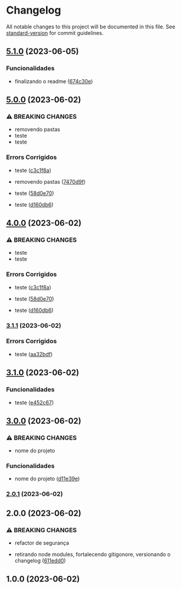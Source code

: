 # Changelog

All notable changes to this project will be documented in this file. See [standard-version](https://github.com/conventional-changelog/standard-version) for commit guidelines.

## [5.1.0](https://github.com/FabianaTavares/loiane.curso.angular24e5/compare/v5.0.0...v5.1.0) (2023-06-05)


### Funcionalidades

* finalizando o readme ([674c30e](https://github.com/FabianaTavares/loiane.curso.angular24e5/commit/674c30e2bf59aec7a2ad328964fec0d396895de4))

## [5.0.0](https://github.com/FabianaTavares/loiane.curso.angular24e5/compare/v3.1.1...v5.0.0) (2023-06-02)


### ⚠ BREAKING CHANGES

* removendo pastas
* teste
* teste

### Errors Corrigidos

* teste ([c3c1f8a](https://github.com/FabianaTavares/loiane.curso.angular24e5/commit/c3c1f8a46bf61b521665ad125e8f95bfd00de956))


* removendo pastas ([7470d9f](https://github.com/FabianaTavares/loiane.curso.angular24e5/commit/7470d9f39a0d817c053a9921ed4c19e0db1cde16))
* teste ([58d0e70](https://github.com/FabianaTavares/loiane.curso.angular24e5/commit/58d0e702b910e0bd29cf8fb19433d3c3b8a380ee))
* teste ([d160db6](https://github.com/FabianaTavares/loiane.curso.angular24e5/commit/d160db6e56a5473ce23ac3b8af1b15299343c2b3))

## [4.0.0](https://github.com/FabianaTavares/loiane.curso.angular24e5/compare/v3.1.1...v4.0.0) (2023-06-02)


### ⚠ BREAKING CHANGES

* teste
* teste

### Errors Corrigidos

* teste ([c3c1f8a](https://github.com/FabianaTavares/loiane.curso.angular24e5/commit/c3c1f8a46bf61b521665ad125e8f95bfd00de956))


* teste ([58d0e70](https://github.com/FabianaTavares/loiane.curso.angular24e5/commit/58d0e702b910e0bd29cf8fb19433d3c3b8a380ee))
* teste ([d160db6](https://github.com/FabianaTavares/loiane.curso.angular24e5/commit/d160db6e56a5473ce23ac3b8af1b15299343c2b3))

### [3.1.1](https://github.com/FabianaTavares/loiane.curso.angular24e5/compare/v3.1.0...v3.1.1) (2023-06-02)


### Errors Corrigidos

* teste ([aa32bdf](https://github.com/FabianaTavares/loiane.curso.angular24e5/commit/aa32bdfd6d63d0fd1492cd3e859e1b70cfb017c7))

## [3.1.0](https://github.com/FabianaTavares/loiane.curso.angular24e5/compare/v3.0.0...v3.1.0) (2023-06-02)


### Funcionalidades

* teste ([e452c67](https://github.com/FabianaTavares/loiane.curso.angular24e5/commit/e452c6770263b73d6670ededb856108b5d78f454))

## [3.0.0](https://github.com/FabianaTavares/loiane.curso.angular24e5/compare/v2.0.1...v3.0.0) (2023-06-02)


### ⚠ BREAKING CHANGES

* nome do projeto

### Funcionalidades

* nome do projeto ([d11e39e](https://github.com/FabianaTavares/loiane.curso.angular24e5/commit/d11e39e3c931b41db475a353e4953beee26594cd))

### [2.0.1](https://github.com/FabianaTavares/loiane.curso.angular24e5/compare/v2.0.0...v2.0.1) (2023-06-02)

## 2.0.0 (2023-06-02)


### ⚠ BREAKING CHANGES

* refactor de segurança

* retirando node modules, fortalecendo gitigonore, versionando o changelog ([611edd0](https://github.com/FabianaTavares/loiane.curso.angular24e5/commit/611edd02994aa3388a090e6888119d727e318e20))

## 1.0.0 (2023-06-02)
